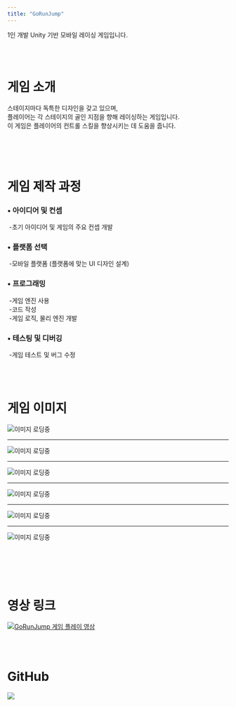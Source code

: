 ```yaml
---
title: "GoRunJump"
---
```


1인 개발 Unity 기반 모바일 레이싱 게임입니다.

<!--more-->
<br><br>

# **게임 소개**

스테이지마다 독특한 디자인을 갖고 있으며,  
플레이어는 각 스테이지의 골인 지점을 향해 레이싱하는 게임입니다.  
이 게임은 플레이어의 컨트롤 스킬을 향상시키는 데 도움을 줍니다.  
<br><br>
<br><br> 

# **게임 제작 과정**  

### • 아이디어 및 컨셉
&nbsp;\-초기 아이디어 및 게임의 주요 컨셉 개발  

### • 플랫폼 선택  
&nbsp;\-모바일 플랫폼 (플랫폼에 맞는 UI 디자인 설계)

### • 프로그래밍  
&nbsp;\-게임 엔진 사용  
&nbsp;\-코드 작성  
&nbsp;\-게임 로직, 물리 엔진 개발  

### • 테스팅 및 디버깅  
&nbsp;\-게임 테스트 및 버그 수정<br><br>
<br><br>
  
# **게임 이미지**


![이미지 로딩중](featured(2).png)
___________________________________________________  
![이미지 로딩중](featured(3).png)
___________________________________________________   
![이미지 로딩중](featured(4).png)
___________________________________________________  
![이미지 로딩중](featured(5).png)
___________________________________________________  
![이미지 로딩중](featured(6).png)
___________________________________________________  
![이미지 로딩중](featured(7).png)
<br><br>
<br><br>
<br><br>

# **영상 링크**
<a href="https://youtu.be/8U53EGoqHm4">
    <img src="featured(9).png" alt="GoRunJump 게임 플레이 영상" style="display: block; margin: 0 auto 0 0;">
</a>

<br><br>

# **GitHub**
<a href="https://github.com/KRavie403/GoRunJumpProject">
    <img src="featured(8).png" style="display: block; margin: 0 auto 0 0;">
</a>
